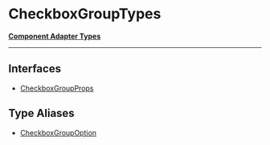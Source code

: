# CheckboxGroupTypes

[**Component Adapter Types**](component-inventory.md)

***

## Interfaces

- [CheckboxGroupProps](CheckboxGroup.CheckboxGroupTypes.Interface.CheckboxGroupProps.md)

## Type Aliases

- [CheckboxGroupOption](CheckboxGroup.CheckboxGroupTypes.TypeAlias.CheckboxGroupOption.md)
